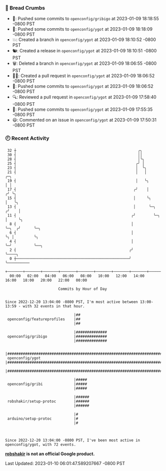 ### 🍞 Bread Crumbs

 * 🚢: Pushed some commits to `openconfig/gribigo` at 2023-01-09 18:18:55 -0800 PST
 * 🚢: Pushed some commits to `openconfig/ygot` at 2023-01-09 18:18:09 -0800 PST
 * 💥: Created a branch in `openconfig/ygot` at 2023-01-09 18:10:52 -0800 PST
 * 🐿: Created a release in `openconfig/ygot` at 2023-01-09 18:10:51 -0800 PST
 * 🗑: Deleted a branch in `openconfig/ygot` at 2023-01-09 18:06:55 -0800 PST
 * ✍🏼: Created a pull request in `openconfig/ygot` at 2023-01-09 18:06:52 -0800 PST
 * 🚢: Pushed some commits to `openconfig/ygot` at 2023-01-09 18:06:52 -0800 PST
 * 🔍: Reviewed a pull request in  `openconfig/ygot` at 2023-01-09 17:58:40 -0800 PST
 * 🚢: Pushed some commits to `openconfig/ygot` at 2023-01-09 17:55:35 -0800 PST
 * 😃: Commented on an issue in `openconfig/ygot` at 2023-01-09 17:50:31 -0800 PST

### 🕘 Recent Activity
```
 32 ┼                                                       ╭╮
 30 ┤                                                       ││
 28 ┤                                                       │╰╮
 25 ┤                                                      ╭╯ │
 23 ┤                                                      │  ╰╮
 21 ┤                                                      │   │             ╭─╮
 19 ┤                                                      │   ╰╮            │ │
 17 ┤                                                     ╭╯    │           ╭╯ ╰╮
 15 ┤                                                     │     ╰╮          │   ╰╮
 13 ┤                                                     │      ╰─╮       ╭╯    │
 11 ┤                                                    ╭╯        ╰─╮     │     ╰╮
  8 ┤                                                    │           ╰─╮  ╭╯      ╰─╮
  6 ┤                                                    │             ╰╮ │         ╰╮
  4 ┤                                                    │              ╰─╯          ╰──╮
  2 ┤                                                   ╭╯                              ╰────╮
  0 ┼───────────────────────────────────────────────────╯                                    ╰──────────
    +───────+───────+───────+───────+───────+───────+───────+───────+───────+───────+───────+───────+────
  00:00   02:00   04:00   06:00   08:00   10:00   12:00   14:00   16:00   18:00   20:00   22:00   00:00   

						Commits by Hour of Day


Since 2022-12-20 13:04:00 -0800 PST, I'm most active between 13:00-13:59 - with 32 events in that hour.

```



```
                               |##
 openconfig/featureprofiles    |##
                               |##

                               |##############
 openconfig/gribigo            |##############
                               |##############

                               |########################################################################
 openconfig/ygot               |########################################################################
                               |########################################################################

                               |#####
 openconfig/gribi              |#####
                               |#####

                               |######
 robshakir/setup-protoc        |######
                               |######

                               |#
 arduino/setup-protoc          |#
                               |#



Since 2022-12-20 13:04:00 -0800 PST, I've been most active in openconfig/ygot, with 72 events.

```
**[robshakir](mailto:robjs@google.com) is not an official Google product.**  


Last Updated: 2023-01-10 06:01:47.589207667 -0800 PST
